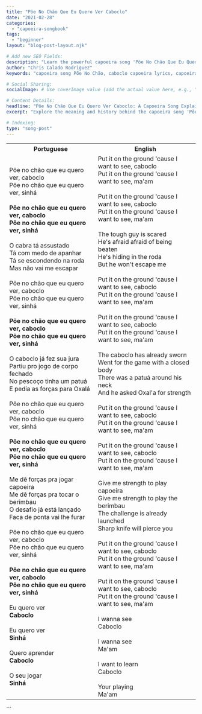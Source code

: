 ```yaml
---
title: "Põe No Chão Que Eu Quero Ver Caboclo"
date: "2021-02-28"
categories:
  - "capoeira-songbook"
tags:
  - "beginner"
layout: "blog-post-layout.njk"

# Add new SEO Fields:
description: "Learn the powerful capoeira song 'Põe No Chão Que Eu Quero Ver Caboclo'! Lyrics, meaning, and cultural context explained in detail. (158 characters)"
author: "Chris Calado Rodriguez"
keywords: "capoeira song Põe No Chão, caboclo capoeira lyrics, capoeira music meaning, beginner capoeira songs, capoeira songbook analysis, afro-brazilian song tradition, capoeira caboclo spirit, capoeira song tutorial"

# Social Sharing:
socialImage: # Use coverImage value (add the actual value here, e.g., "images/caboclo-cover.jpg")

# Content Details:
headline: "Põe No Chão Que Eu Quero Ver Caboclo: A Capoeira Song Explained"
excerpt: "Explore the meaning and history behind the capoeira song 'Põe No Chão Que Eu Quero Ver Caboclo', understanding its cultural significance within Afro-Brazilian traditions."

# Indexing:
type: "song-post"
---
```



<table class="capoeira-table">
    <tr class="header-row">
        <th>Portuguese</th>
        <th>English</th>
    </tr>
    <tr>
        <td>Põe no chão que eu quero ver, caboclo<br>
Põe no chão que eu quero ver, sinhá<br><br>
<b>Põe no chão que eu quero ver, caboclo<br>
Põe no chão que eu quero ver, sinhá</b><br><br>
O cabra tá assustado<br>
Tá com medo de apanhar<br>
Tá se escondendo na roda<br>
Mas não vai me escapar<br><br>
Põe no chão que eu quero ver, caboclo<br>
Põe no chão que eu quero ver, sinhá<br><br>
<b>Põe no chão que eu quero ver, caboclo<br>
Põe no chão que eu quero ver, sinhá</b><br><br>
O caboclo já fez sua jura<br>
Partiu pro jogo de corpo fechado<br>
No pescoço tinha um patuá<br>
E pedia as forças para Oxalá<br><br>
Põe no chão que eu quero ver, caboclo<br>
Põe no chão que eu quero ver, sinhá<br><br>
<b>Põe no chão que eu quero ver, caboclo<br>
Põe no chão que eu quero ver, sinhá</b><br><br>
Me dê forças pra jogar capoeira<br>
Me dê forças pra tocar o berimbau<br>
O desafio já está lançado<br>
Faca de ponta vai lhe furar<br><br>
Põe no chão que eu quero ver, caboclo<br>
Põe no chão que eu quero ver, sinhá<br><br>
<b>Põe no chão que eu quero ver, caboclo<br>
Põe no chão que eu quero ver, sinhá</b><br><br>
Eu quero ver<br>
<b>Caboclo</b><br><br>
Eu quero ver<br>
<b>Sinhá</b><br><br>
Quero aprender<br>
<b>Caboclo</b><br><br>
O seu jogar<br>
<b>Sinhá</b>
</td>
        <td>Put it on the ground 'cause I want to see, caboclo<br>
Put it on the ground 'cause I want to see, ma'am<br><br>
Put it on the ground 'cause I want to see, caboclo<br>
Put it on the ground 'cause I want to see, ma'am<br><br>
The tough guy is scared<br>
He's afraid afraid of being beaten<br>
He's hiding in the roda<br>
But he won't escape me<br><br>
Put it on the ground 'cause I want to see, caboclo<br>
Put it on the ground 'cause I want to see, ma'am<br><br>
Put it on the ground 'cause I want to see, caboclo<br>
Put it on the ground 'cause I want to see, ma'am<br><br>
The caboclo has already sworn<br>
Went for the game with a closed body<br>
There was a patuá around his neck<br>
And he asked Oxal'a for strength<br><br>
Put it on the ground 'cause I want to see, caboclo<br>
Put it on the ground 'cause I want to see, ma'am<br><br>
Put it on the ground 'cause I want to see, caboclo<br>
Put it on the ground 'cause I want to see, ma'am<br><br>
Give me strength to play capoeira<br>
Give me strength to play the berimbau<br>
The challenge is already launched<br>
Sharp knife will pierce you<br><br>
Put it on the ground 'cause I want to see, caboclo<br>
Put it on the ground 'cause I want to see, ma'am<br><br>
Put it on the ground 'cause I want to see, caboclo<br>
Put it on the ground 'cause I want to see, ma'am<br><br>
I wanna see<br>
Caboclo<br><br>
I wanna see<br>
Ma'am<br><br>
I want to learn<br>
Caboclo<br><br>
Your playing<br>
Ma'am
</td>
    </tr>
</table>
```